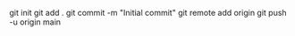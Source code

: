 git init
git add .
git commit -m "Initial commit"
git remote add origin <your-github-repo-url>
git push -u origin main
